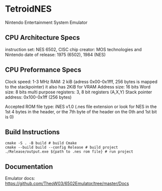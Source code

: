 # TetroidNES

Nintendo Entertainment System Emulator

## CPU Architecture Specs

instruction set: NES 6502, CISC 
chip creator: MOS technologies and Nintendo
date of release: 1975 (6502), 1984 (NES) 

## CPU Preformance Specs 

Clock speed: 1-3 MHz
RAM: 2 kiB (adress 0x00-0x1fff, 256 bytes is mapped to the stackpointer) it also has 2KiB for VRAM
Address size: 16 bits
Word size: 8 bits
multi purpose registers: 3, 8 bit registers (A,X,Y)
Stack pointer address: 0x100-0x1ff (256 bytes)

Accepted ROM file type: iNES v1.0 (.nes file extension or look for NES in the 1st 4 bytes in the header, or the 7th byte of the header on the 0th and 1st bit is 0)

## Build Instructions

```SH
cmake -S . -B build # build Cmake
cmake --build build --config Release # build project
./Release/output.exe ${path to .nes rom file} # run project
```

## Documentation

Emulator docs: https://github.com/TheoW03/6502Emulator/tree/master/Docs

